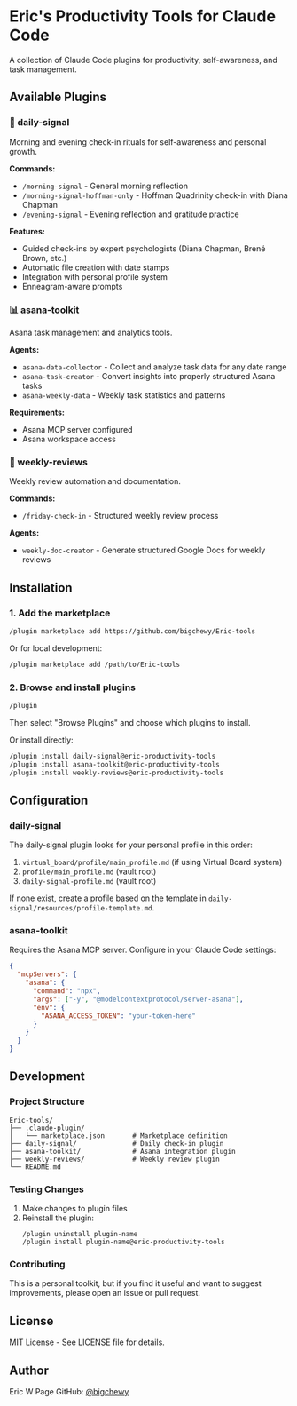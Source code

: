# Eric's Productivity Tools for Claude Code

A collection of Claude Code plugins for productivity, self-awareness, and task management.

## Available Plugins

### 🌅 daily-signal
Morning and evening check-in rituals for self-awareness and personal growth.

**Commands:**
- `/morning-signal` - General morning reflection
- `/morning-signal-hoffman-only` - Hoffman Quadrinity check-in with Diana Chapman
- `/evening-signal` - Evening reflection and gratitude practice

**Features:**
- Guided check-ins by expert psychologists (Diana Chapman, Brené Brown, etc.)
- Automatic file creation with date stamps
- Integration with personal profile system
- Enneagram-aware prompts

### 📊 asana-toolkit
Asana task management and analytics tools.

**Agents:**
- `asana-data-collector` - Collect and analyze task data for any date range
- `asana-task-creator` - Convert insights into properly structured Asana tasks
- `asana-weekly-data` - Weekly task statistics and patterns

**Requirements:**
- Asana MCP server configured
- Asana workspace access

### 📝 weekly-reviews
Weekly review automation and documentation.

**Commands:**
- `/friday-check-in` - Structured weekly review process

**Agents:**
- `weekly-doc-creator` - Generate structured Google Docs for weekly reviews

## Installation

### 1. Add the marketplace

```bash
/plugin marketplace add https://github.com/bigchewy/Eric-tools
```

Or for local development:

```bash
/plugin marketplace add /path/to/Eric-tools
```

### 2. Browse and install plugins

```bash
/plugin
```

Then select "Browse Plugins" and choose which plugins to install.

Or install directly:

```bash
/plugin install daily-signal@eric-productivity-tools
/plugin install asana-toolkit@eric-productivity-tools
/plugin install weekly-reviews@eric-productivity-tools
```

## Configuration

### daily-signal

The daily-signal plugin looks for your personal profile in this order:
1. `virtual_board/profile/main_profile.md` (if using Virtual Board system)
2. `profile/main_profile.md` (vault root)
3. `daily-signal-profile.md` (vault root)

If none exist, create a profile based on the template in `daily-signal/resources/profile-template.md`.

### asana-toolkit

Requires the Asana MCP server. Configure in your Claude Code settings:

```json
{
  "mcpServers": {
    "asana": {
      "command": "npx",
      "args": ["-y", "@modelcontextprotocol/server-asana"],
      "env": {
        "ASANA_ACCESS_TOKEN": "your-token-here"
      }
    }
  }
}
```

## Development

### Project Structure

```
Eric-tools/
├── .claude-plugin/
│   └── marketplace.json       # Marketplace definition
├── daily-signal/              # Daily check-in plugin
├── asana-toolkit/             # Asana integration plugin
├── weekly-reviews/            # Weekly review plugin
└── README.md
```

### Testing Changes

1. Make changes to plugin files
2. Reinstall the plugin:
   ```
   /plugin uninstall plugin-name
   /plugin install plugin-name@eric-productivity-tools
   ```

### Contributing

This is a personal toolkit, but if you find it useful and want to suggest improvements, please open an issue or pull request.

## License

MIT License - See LICENSE file for details.

## Author

Eric W Page
GitHub: [@bigchewy](https://github.com/bigchewy)
